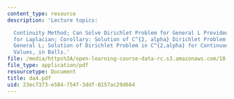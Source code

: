 ```yaml
---
content_type: resource
description: 'Lecture topics:

  Continuity Method; Can Solve Dirichlet Problem for General L Provided can Solve
  for Laplacian; Corollary: Solution of C^{2, alpha} Dirichlet Problem in Balls for
  General L; Solution of Dirichlet Problem in C^{2,alpha} for Continuous Boundary
  Values, in Balls.'
file: /media/https%3A/open-learning-course-data-rc.s3.amazonaws.com/18-156-differential-analysis-spring-2004/23ec7373e584754f3ddf0157ac29d664_da4.pdf
file_type: application/pdf
resourcetype: Document
title: da4.pdf
uid: 23ec7373-e584-754f-3ddf-0157ac29d664
---
```

